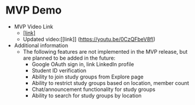 # MVP Demo

* MVP Video Link  
  - [[link]](https://youtu.be/LbpE6GTkf_A?feature=shared)
  - Updated video:[[link]] (https://youtu.be/0CzQFbeV8fI)
* Additional information
  - The following features are not implemented in the MVP release, but are planned to be added in the future:
    - Google OAuth sign in, link LinkedIn profile
    - Student ID verification
    - Ability to join study groups from Explore page
    - Ability to restrict study groups based on location, member count
    - Chat/announcement functionality for study groups
    - Ability to search for study groups by location
